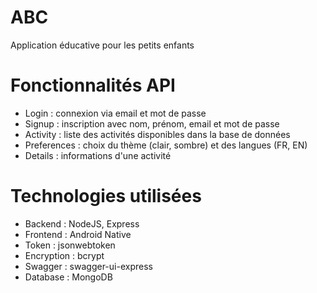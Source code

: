 # ABC
Application éducative pour les petits enfants

# Fonctionnalités API
- Login : connexion via email et mot de passe
- Signup : inscription avec nom, prénom, email et mot de passe
- Activity : liste des activités disponibles dans la base de données
- Preferences : choix du thème (clair, sombre) et des langues (FR, EN)
- Details : informations d'une activité

# Technologies utilisées
- Backend : NodeJS, Express
- Frontend : Android Native
- Token : jsonwebtoken
- Encryption : bcrypt
- Swagger : swagger-ui-express
- Database : MongoDB
